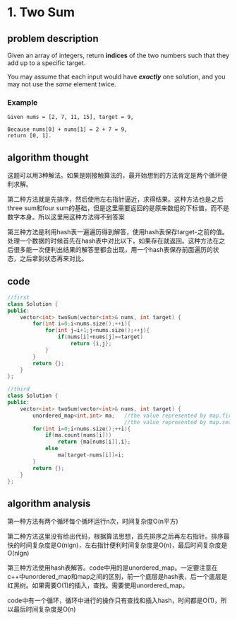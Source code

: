 # 1. Two Sum

## problem description

Given an array of integers, return **indices** of the two numbers such that they add up to a specific target.

You may assume that each input would have _**exactly**_ one solution, and you may not use the _same_ element twice.

### Example

```text
Given nums = [2, 7, 11, 15], target = 9,

Because nums[0] + nums[1] = 2 + 7 = 9,
return [0, 1].
```

## algorithm thought

这题可以用3种解法。如果是刚接触算法的，最开始想到的方法肯定是两个循环便利求解。

第二种方法就是先排序，然后使用左右指针逼近，求得结果。这种方法也是之后three sum和four sum的基础，但是这里需要返回的是原来数组的下标值，而不是数字本身。所以这里用这种方法得不到答案

第三种方法是利用hash表一遍遍历得到解答，使用hash表保存target-之前的值。处理一个数据的时候首先在hash表中对比以下，如果存在就返回。这种方法在之后很多能一次便利出结果的解答里都会出现，用一个hash表保存前面遍历的状态，之后拿到状态再来对比。

## code

```cpp
//first
class Solution {
public:
    vector<int> twoSum(vector<int>& nums, int target) {
        for(int i=0;i<nums.size();++i){
            for(int j=i+1;j<nums.size();++j){
                if(nums[i]+nums[j]==target)
                    return {i,j};
            }
        }
        return {};
    }
};

//third
class Solution {
public:
    vector<int> twoSum(vector<int>& nums, int target) {
        unordered_map<int,int> ma;   //the value represented by map.first is target-nums[i]
                                     //the value represented by map.second is index
        for(int i=0;i<nums.size();++i){
            if(ma.count(nums[i]))
                return {ma[nums[i]],i};
            else
                ma[target-nums[i]]=i;
        }
        return {};
    }
};


```

## algorithm analysis

第一种方法有两个循环每个循环运行n次，时间复杂度O\(n平方\)

第二种方法这里没有给出代码，根据算法思想，首先排序之后再左右指针。排序最快的时间复杂度是O\(nlgn\)，左右指针便利时间复杂度是O\(n\)，最后时间复杂度是O\(nlgn\)

第三种方法使用hash表解答。code中用的是unordered\_map。一定要注意在c++中unordered\_map和map之间的区别，前一个底层是hash表，后一个底层是红黑树。如果需要O\(1\)的插入，查找。需要使用unordered\_map。

code中有一个循环，循环中进行的操作只有查找和插入hash，时间都是O\(1\)，所以最后时间复杂度是O\(n\)

